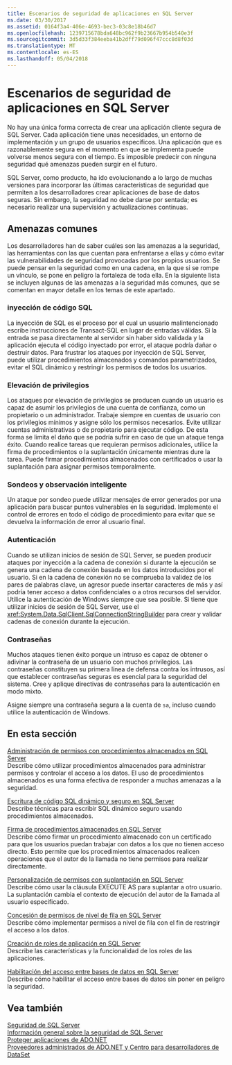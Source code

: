 ```yaml
---
title: Escenarios de seguridad de aplicaciones en SQL Server
ms.date: 03/30/2017
ms.assetid: 0164f3a4-406e-4693-bec3-03c8e18b46d7
ms.openlocfilehash: 1239715678bda648bc962f9b23667b954b540e3f
ms.sourcegitcommit: 3d5d33f384eeba41b2dff79d096f47ccc8d8f03d
ms.translationtype: MT
ms.contentlocale: es-ES
ms.lasthandoff: 05/04/2018
---
```

# <a name="application-security-scenarios-in-sql-server"></a>Escenarios de seguridad de aplicaciones en SQL Server
No hay una única forma correcta de crear una aplicación cliente segura de SQL Server. Cada aplicación tiene unas necesidades, un entorno de implementación y un grupo de usuarios específicos. Una aplicación que es razonablemente segura en el momento en que se implementa puede volverse menos segura con el tiempo. Es imposible predecir con ninguna seguridad qué amenazas pueden surgir en el futuro.  
  
 SQL Server, como producto, ha ido evolucionando a lo largo de muchas versiones para incorporar las últimas características de seguridad que permiten a los desarrolladores crear aplicaciones de base de datos seguras. Sin embargo, la seguridad no debe darse por sentada; es necesario realizar una supervisión y actualizaciones continuas.  
  
## <a name="common-threats"></a>Amenazas comunes  
 Los desarrolladores han de saber cuáles son las amenazas a la seguridad, las herramientas con las que cuentan para enfrentarse a ellas y cómo evitar las vulnerabilidades de seguridad provocadas por los propios usuarios. Se puede pensar en la seguridad como en una cadena, en la que si se rompe un vínculo, se pone en peligro la fortaleza de toda ella. En la siguiente lista se incluyen algunas de las amenazas a la seguridad más comunes, que se comentan en mayor detalle en los temas de este apartado.  
  
### <a name="sql-injection"></a>inyección de código SQL  
 La inyección de SQL es el proceso por el cual un usuario malintencionado escribe instrucciones de Transact-SQL en lugar de entradas válidas. Si la entrada se pasa directamente al servidor sin haber sido validada y la aplicación ejecuta el código inyectado por error, el ataque podría dañar o destruir datos. Para frustrar los ataques por inyección de SQL Server, puede utilizar procedimientos almacenados y comandos parametrizados, evitar el SQL dinámico y restringir los permisos de todos los usuarios.  
  
### <a name="elevation-of-privilege"></a>Elevación de privilegios  
 Los ataques por elevación de privilegios se producen cuando un usuario es capaz de asumir los privilegios de una cuenta de confianza, como un propietario o un administrador. Trabaje siempre en cuentas de usuario con los privilegios mínimos y asigne sólo los permisos necesarios. Evite utilizar cuentas administrativas o de propietario para ejecutar código. De esta forma se limita el daño que se podría sufrir en caso de que un ataque tenga éxito. Cuando realice tareas que requieran permisos adicionales, utilice la firma de procedimientos o la suplantación únicamente mientras dure la tarea.  Puede firmar procedimientos almacenados con certificados o usar la suplantación para asignar permisos temporalmente.  
  
### <a name="probing-and-intelligent-observation"></a>Sondeos y observación inteligente  
 Un ataque por sondeo puede utilizar mensajes de error generados por una aplicación para buscar puntos vulnerables en la seguridad. Implemente el control de errores en todo el código de procedimiento para evitar que se devuelva la información de error al usuario final.  
  
### <a name="authentication"></a>Autenticación  
 Cuando se utilizan inicios de sesión de SQL Server, se pueden producir ataques por inyección a la cadena de conexión si durante la ejecución se genera una cadena de conexión basada en los datos introducidos por el usuario.  Si en la cadena de conexión no se comprueba la validez de los pares de palabras clave, un agresor puede insertar caracteres de más y así podría tener acceso a datos confidenciales o a otros recursos del servidor. Utilice la autenticación de Windows siempre que sea posible. Si tiene que utilizar inicios de sesión de SQL Server, use el <xref:System.Data.SqlClient.SqlConnectionStringBuilder> para crear y validar cadenas de conexión durante la ejecución.  
  
### <a name="passwords"></a>Contraseñas  
 Muchos ataques tienen éxito porque un intruso es capaz de obtener o adivinar la contraseña de un usuario con muchos privilegios. Las contraseñas constituyen su primera línea de defensa contra los intrusos, así que establecer contraseñas seguras es esencial para la seguridad del sistema. Cree y aplique directivas de contraseñas para la autenticación en modo mixto.  
  
 Asigne siempre una contraseña segura a la cuenta de `sa`, incluso cuando utilice la autenticación de Windows.  
  
## <a name="in-this-section"></a>En esta sección  
 [Administración de permisos con procedimientos almacenados en SQL Server](../../../../../docs/framework/data/adonet/sql/managing-permissions-with-stored-procedures-in-sql-server.md)  
 Describe cómo utilizar procedimientos almacenados para administrar permisos y controlar el acceso a los datos. El uso de procedimientos almacenados es una forma efectiva de responder a muchas amenazas a la seguridad.  
  
 [Escritura de código SQL dinámico y seguro en SQL Server](../../../../../docs/framework/data/adonet/sql/writing-secure-dynamic-sql-in-sql-server.md)  
 Describe técnicas para escribir SQL dinámico seguro usando procedimientos almacenados.  
  
 [Firma de procedimientos almacenados en SQL Server](../../../../../docs/framework/data/adonet/sql/signing-stored-procedures-in-sql-server.md)  
 Describe cómo firmar un procedimiento almacenado con un certificado para que los usuarios puedan trabajar con datos a los que no tienen acceso directo. Esto permite que los procedimientos almacenados realicen operaciones que el autor de la llamada no tiene permisos para realizar directamente.  
  
 [Personalización de permisos con suplantación en SQL Server](../../../../../docs/framework/data/adonet/sql/customizing-permissions-with-impersonation-in-sql-server.md)  
 Describe cómo usar la cláusula EXECUTE AS para suplantar a otro usuario. La suplantación cambia el contexto de ejecución del autor de la llamada al usuario especificado.  
  
 [Concesión de permisos de nivel de fila en SQL Server](../../../../../docs/framework/data/adonet/sql/granting-row-level-permissions-in-sql-server.md)  
 Describe cómo implementar permisos a nivel de fila con el fin de restringir el acceso a los datos.  
  
 [Creación de roles de aplicación en SQL Server](../../../../../docs/framework/data/adonet/sql/creating-application-roles-in-sql-server.md)  
 Describe las características y la funcionalidad de los roles de las aplicaciones.  
  
 [Habilitación del acceso entre bases de datos en SQL Server](../../../../../docs/framework/data/adonet/sql/enabling-cross-database-access-in-sql-server.md)  
 Describe cómo habilitar el acceso entre bases de datos sin poner en peligro la seguridad.  
  
## <a name="see-also"></a>Vea también  
 [Seguridad de SQL Server](../../../../../docs/framework/data/adonet/sql/sql-server-security.md)  
 [Información general sobre la seguridad de SQL Server](../../../../../docs/framework/data/adonet/sql/overview-of-sql-server-security.md)  
 [Proteger aplicaciones de ADO.NET](../../../../../docs/framework/data/adonet/securing-ado-net-applications.md)  
 [Proveedores administrados de ADO.NET y Centro para desarrolladores de DataSet](http://go.microsoft.com/fwlink/?LinkId=217917)
